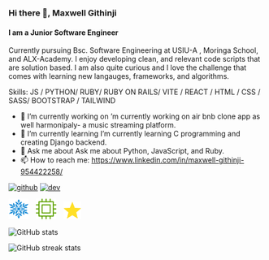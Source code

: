 ### Hi there 👋, Maxwell Githinji
#### I am a Junior Software Engineer
Currently pursuing Bsc. Software Engineering at USIU-A , Moringa School, and ALX-Academy. I enjoy developing clean, and relevant code scripts that are solution based. I am also quite curious and I love the challenge that comes with learning new langauges, frameworks, and algorithms.

Skills: JS / PYTHON/ RUBY/ RUBY ON RAILS/ VITE / REACT / HTML / CSS / SASS/ BOOTSTRAP / TAILWIND

- 🔭 I’m currently working on ’m currently working on air bnb clone app as well harmonipaly- a music streaming platform. 
- 🌱 I’m currently learning I’m currently learning C programming and creating Django backend. 
- 💬 Ask me about Ask me about Python, JavaScript, and Ruby. 
- 📫 How to reach me: https://www.linkedin.com/in/maxwell-githinji-954422258/ 


[<img src='https://cdn.jsdelivr.net/npm/simple-icons@3.0.1/icons/github.svg' alt='github' height='40'>](https://github.com/MuthonduG)  [<img src='https://cdn.jsdelivr.net/npm/simple-icons@3.0.1/icons/dev-dot-to.svg' alt='dev' height='40'>](https://dev.to/max_githinji)  

<a href='https://archiveprogram.github.com/'><img src='https://raw.githubusercontent.com/acervenky/animated-github-badges/master/assets/acbadge.gif' width='40' height='40'></a> <a href='https://docs.github.com/en/developers'><img src='https://raw.githubusercontent.com/acervenky/animated-github-badges/master/assets/devbadge.gif' width='40' height='40'></a> <a href='https://stars.github.com/'><img src='https://raw.githubusercontent.com/acervenky/animated-github-badges/master/assets/starbadge.gif' width='35' height='35'></a> 

![GitHub stats](https://github-readme-stats.vercel.app/api?username=MuthonduG&show_icons=true)  

![GitHub streak stats](https://streak-stats.demolab.com/?user=MuthonduG)  

